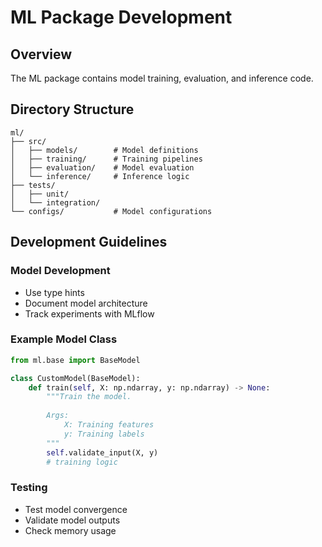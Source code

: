 # ML Package Development

## Overview
The ML package contains model training, evaluation, and inference code.

## Directory Structure
```
ml/
├── src/
│   ├── models/        # Model definitions
│   ├── training/      # Training pipelines
│   ├── evaluation/    # Model evaluation
│   └── inference/     # Inference logic
├── tests/
│   ├── unit/
│   └── integration/
└── configs/           # Model configurations
```

## Development Guidelines

### Model Development
- Use type hints
- Document model architecture
- Track experiments with MLflow

### Example Model Class
```python
from ml.base import BaseModel

class CustomModel(BaseModel):
    def train(self, X: np.ndarray, y: np.ndarray) -> None:
        """Train the model.
        
        Args:
            X: Training features
            y: Training labels
        """
        self.validate_input(X, y)
        # training logic
```

### Testing
- Test model convergence
- Validate model outputs
- Check memory usage